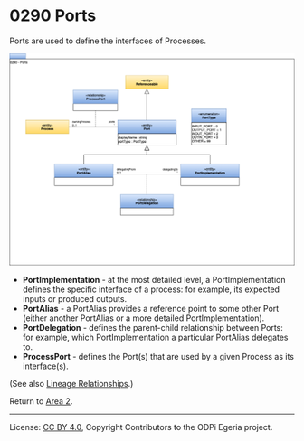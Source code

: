 <!-- SPDX-License-Identifier: CC-BY-4.0 -->
<!-- Copyright Contributors to the ODPi Egeria project. -->

# 0290 Ports

Ports are used to define the interfaces of Processes.

![UML](0290-Ports.png)

- **PortImplementation** - at the most detailed level, a PortImplementation defines the specific
    interface of a process: for example, its expected inputs or produced outputs.
- **PortAlias** - a PortAlias provides a reference point to some other Port (either another PortAlias
    or a more detailed PortImplementation).
- **PortDelegation** - defines the parent-child relationship between Ports: for example, which PortImplementation
    a particular PortAlias delegates to.
- **ProcessPort** - defines the Port(s) that are used by a given Process as its interface(s).

(See also [Lineage Relationships](0298-Lineage-Relationships.md).)

Return to [Area 2](Area-2-models.md).

----
License: [CC BY 4.0](https://creativecommons.org/licenses/by/4.0/),
Copyright Contributors to the ODPi Egeria project.